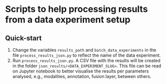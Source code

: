 # Scripts to help processing results from a data experiment setup

## Quick-start

1. Change the variables `results_path` and `batch_data_experiments` in the file `process_results_json.py` to reflect the
   name of the data experiment.
2. Run `process_results_json.py`.
   A CSV file with the results will be created in the folder `json_results/<DATA_EXPERIMENT_SLUG>`. This file can be
   read on Jupyter notebook to better visualise the results per parameters analysed, e.g., modalities, annotation,
   fusion layer, between others.